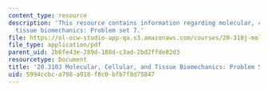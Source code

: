 ```yaml
---
content_type: resource
description: 'This resource contains information regarding molecular, cellular, and
  tissue biomechanics: Problem set 7.'
file: https://ol-ocw-studio-app-qa.s3.amazonaws.com/courses/20-310j-molecular-cellular-and-tissue-biomechanics-spring-2015/5994ccbca798a918f8c0bfb7f8d75847_MIT20_310JS15_PS7.pdf
file_type: application/pdf
parent_uid: 2b6fe43e-289d-188d-c3ad-2bd2ffde82d3
resourcetype: Document
title: '20.310J Molecular, Cellular, and Tissue Biomechanics: Problem Set 7'
uid: 5994ccbc-a798-a918-f8c0-bfb7f8d75847
---
```


